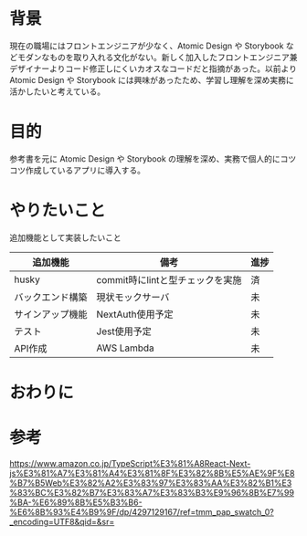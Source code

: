 # 背景
現在の職場にはフロントエンジニアが少なく、Atomic Design や Storybook などモダンなものを取り入れる文化がない。新しく加入したフロントエンジニア兼デザイナーよりコード修正しにくいカオスなコードだと指摘があった。以前より Atomic Design や Storybook には興味があったため、学習し理解を深め実務に活かしたいと考えている。

# 目的
参考書を元に Atomic Design や Storybook の理解を深め、実務で個人的にコツコツ作成しているアプリに導入する。

# やりたいこと
追加機能として実装したいこと

| 追加機能 | 備考 | 進捗 |
| ---- | ---- | ---- |
| husky | commit時にlintと型チェックを実施 | 済 |
| バックエンド構築 | 現状モックサーバ | 未 |
| サインアップ機能 | NextAuth使用予定 |未 |
| テスト | Jest使用予定 | 未 |
| API作成 | AWS Lambda | 未 |

# おわりに

# 参考

https://www.amazon.co.jp/TypeScript%E3%81%A8React-Next-js%E3%81%A7%E3%81%A4%E3%81%8F%E3%82%8B%E5%AE%9F%E8%B7%B5Web%E3%82%A2%E3%83%97%E3%83%AA%E3%82%B1%E3%83%BC%E3%82%B7%E3%83%A7%E3%83%B3%E9%96%8B%E7%99%BA-%E6%89%8B%E5%B3%B6-%E6%8B%93%E4%B9%9F/dp/4297129167/ref=tmm_pap_swatch_0?_encoding=UTF8&qid=&sr=
